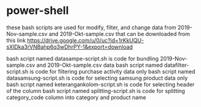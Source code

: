 # power-shell

these bash scripts are used for modify, filter, and change data from 2019-Nov-sample.csv and 2019-Okt-sample.csv that can be downloaded from this link https://drive.google.com/u/0/uc?id=1rKkUQU-sXIDka3rVNBahp6q3wDhrPY-1&export=download

bash script named datasampe-script.sh is code for bundling  2019-Nov-sample.csv and 2019-Okt-sample.csv data
bash script named datafilter-script.sh is code for filtering purchase activity data only
bash script named datasamsung-script.sh is code for selecting samsung product data only
bash script named keterangankolom-script.sh is code for selecting header of the column
bash script named splitting-script.sh is code for splitting category_code column into category and product name
